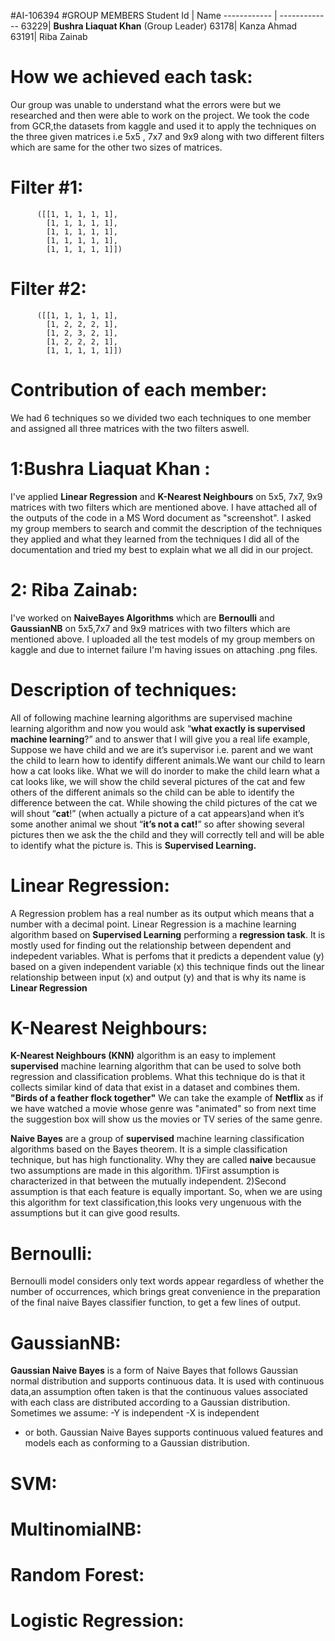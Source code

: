 #AI-106394
#GROUP MEMBERS
Student Id | Name
------------ | -------------
63229| **Bushra Liaquat Khan** (Group Leader) 
63178| Kanza Ahmad
63191| Riba Zainab

# How we achieved each task:
Our group was unable to understand what the errors were but we researched and then were able to work on the project.
We took the code from GCR,the datasets from kaggle and used it to apply the techniques on the three given matrices i.e 5x5 , 7x7 and 9x9 along with two different filters which are same for the other two sizes of matrices.
# Filter #1:
          ([[1, 1, 1, 1, 1],
            [1, 1, 1, 1, 1],
            [1, 1, 1, 1, 1],
            [1, 1, 1, 1, 1],
            [1, 1, 1, 1, 1]])

# Filter #2:
          ([[1, 1, 1, 1, 1],
            [1, 2, 2, 2, 1],
            [1, 2, 3, 2, 1],
            [1, 2, 2, 2, 1],
            [1, 1, 1, 1, 1]])

# Contribution of each member:
We had 6 techniques so we divided two each techniques to one member and assigned all three matrices with the two filters aswell.

# 1:Bushra Liaquat Khan :
I've applied **Linear Regression** and **K-Nearest Neighbours** on 5x5, 7x7, 9x9 matrices with two filters which are mentioned above.
I have attached all of the outputs of the code in a MS Word document as "screenshot". I asked my group members to search and commit the description of the techniques they applied and what they learned from the techniques I did all of the documentation and tried my best to explain what we all did in our project.

# 2: Riba Zainab:
I've worked on **NaiveBayes Algorithms** which are **Bernoulli** and **GaussianNB** on 5x5,7x7 and 9x9 matrices with two filters which are mentioned above.
I uploaded all the test models of my group members on kaggle and due to internet failure I'm having issues on attaching .png files.

# Description of techniques:
All of following machine learning algorithms are supervised machine learning algorithm and now you would ask “**what exactly is supervised machine learning**?” and to answer that I will give you a real life example,
Suppose we have child and we are it’s supervisor i.e. parent and we want the child to learn how to identify different animals.We want our child to learn how a cat looks like. What we will do inorder to make the child learn what a cat looks like, we will show the child several pictures of the cat and few others of the different animals so the child can be able to identify the difference between the cat. While showing the child pictures of the cat we will shout “**cat**!” (when actually a picture of a cat appears)and when it’s some another animal we shout “**it’s not a cat!**” so after showing several pictures then we ask the the child  and they will correctly tell and will be able to identify what the picture is. This is **Supervised Learning.**

# Linear Regression:
A Regression problem has a real number as its output which means that a number with a decimal point.
Linear Regression is a machine learning algorithm based on **Supervised Learning** performing a **regression task**. It is mostly used for finding out the relationship between dependent and indepedent variables. What is perfoms that it predicts a dependent value (y) based on a given independent variable (x) this technique finds out the linear relationship between input (x) and output (y) and that is why its name is **Linear Regression**

# K-Nearest Neighbours:
**K-Nearest Neighbours (KNN)** algorithm is an easy to implement **supervised** machine learning algorithm that can be used to solve both regression and classification problems. What this technique do is that it collects similar kind of data that exist in a dataset and combines them. 
**"Birds of a feather flock together"**
We can take the example of **Netflix** as if we have watched a movie whose genre was "animated" so from next time the suggestion box will show us the movies or TV series of the same genre.


**Naive Bayes** are a group of **supervised** machine learning classification algorithms based on the Bayes theorem. It is a simple classification technique, but has high functionality. Why they are called **naive** becausue two assumptions are made in this algorithm.
1)First assumption is characterized in that between the mutually independent.
2)Second assumption is that each feature is equally important.
So, when we are using this algorithm for text classification,this looks very ungenuous with the assumptions but it can give good results.

# Bernoulli:
Bernoulli model considers only text words appear regardless of whether the number of occurrences, which brings great convenience in the preparation of the final naive Bayes classifier function, to get a few lines of output.

# GaussianNB:
**Gaussian Naive Bayes** is a form of Naive Bayes that follows Gaussian normal distribution and supports continuous data.
It is used with continuous data,an assumption often taken is that the continuous values associated with each class are distributed according to a Gaussian distribution. Sometimes we assume:
-Y is independent 
-X is independent 
- or both.
Gaussian Naive Bayes supports continuous valued features and models each as conforming to a Gaussian distribution.


# SVM:

# MultinomialNB:

# Random Forest:

# Logistic Regression:
 

